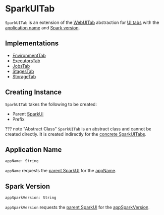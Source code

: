# SparkUITab

`SparkUITab` is an extension of the [WebUITab](WebUITab.md) abstraction for [UI tabs](#implementations) with the [application name](#appName) and [Spark version](#appSparkVersion).

## Implementations

* [EnvironmentTab](EnvironmentTab.md)
* [ExecutorsTab](ExecutorsTab.md)
* [JobsTab](JobsTab.md)
* [StagesTab](StagesTab.md)
* [StorageTab](StorageTab.md)

## Creating Instance

`SparkUITab` takes the following to be created:

* <span id="parent"> Parent [SparkUI](SparkUI.md)
* <span id="prefix"> Prefix

??? note "Abstract Class"
    `SparkUITab` is an abstract class and cannot be created directly. It is created indirectly for the [concrete SparkUITabs](#implementations).

## <span id="appName"> Application Name

```scala
appName: String
```

`appName` requests the [parent SparkUI](#parent) for the [appName](SparkUI.md#appName).

## <span id="appSparkVersion"> Spark Version

```scala
appSparkVersion: String
```

`appSparkVersion` requests the [parent SparkUI](#parent) for the [appSparkVersion](SparkUI.md#appSparkVersion).
